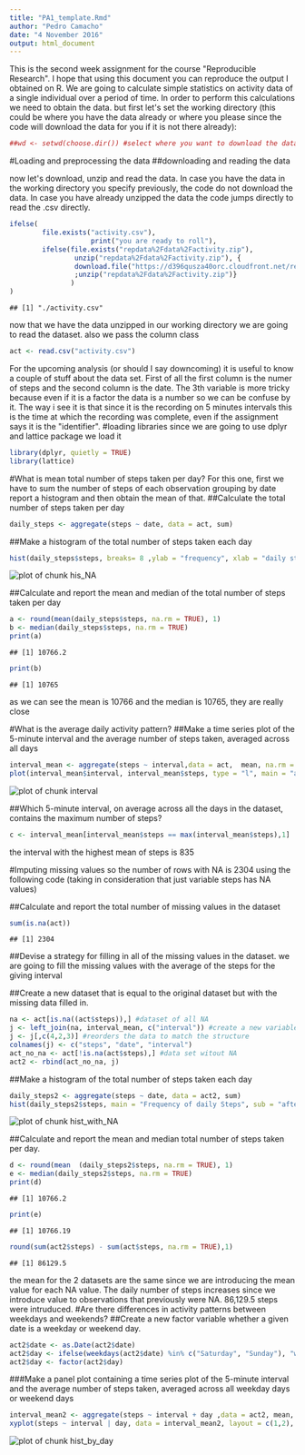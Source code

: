 ```yaml
---
title: "PA1_template.Rmd"
author: "Pedro Camacho"
date: "4 November 2016"
output: html_document
---
```

This is the second week assignment for the course "Reproducible Research". I hope that using this document you can reproduce the output I obtained on R. We are going to calculate simple statistics on activity data of a single individual over a period of time. In order to perform this calculations we need to obtain the data. but first let's set the working directory (this could be where you have the data already or where you please since the code will download the data for you if it is not there already):

```r
##wd <- setwd(choose.dir()) #select where you want to download the data, or where you have the data already
```
#Loading and preprocessing the data
##downloading and reading the data

now let's download, unzip and read the data. In case you have the data in the working directory you specify previously, the code do not download the data. In case you have already unzipped the data the code jumps directly to read the .csv directly. 


```r
ifelse(
        file.exists("activity.csv"),
                    print("you are ready to roll"),
        ifelse(file.exists("repdata%2Fdata%2Factivity.zip"),
                unzip("repdata%2Fdata%2Factivity.zip"), {
                download.file("https://d396qusza40orc.cloudfront.net/repdata%2Fdata%2Factivity.zip", destfile = "./repdata%2Fdata%2Factivity.zip")
                ;unzip("repdata%2Fdata%2Factivity.zip")}
               )
)
```

```
## [1] "./activity.csv"
```
now that we have the data unzipped in our working directory we are going to read the dataset. also we pass the column class

```r
act <- read.csv("activity.csv")
```
For the upcoming analysis (or should I say downcoming) it is useful to know a couple of stuff about the data set. First of all the first column is the numer of steps and the second column is the date. The 3th variable is more tricky because even if it is a factor the data is a number so we can be confuse by it. The way i see it is that since it is the recording on 5 minutes intervals this is the time at which the recording was complete, even if the assignment says it is the "identifier". 
#loading libraries
since we are going to use dplyr and lattice package we load it

```r
library(dplyr, quietly = TRUE)
library(lattice)
```

#What is mean total number of steps taken per day?
For this one, first we have to sum the number of steps of each observation grouping by date report a histogram and then obtain the mean of that.
##Calculate the total number of steps taken per day

```r
daily_steps <- aggregate(steps ~ date, data = act, sum) 
```

##Make a histogram of the total number of steps taken each day

```r
hist(daily_steps$steps, breaks= 8 ,ylab = "frequency", xlab = "daily steps taken", main = "distribution of the steps taken daily in 61 days", col = "lightblue" )
```

![plot of chunk his_NA](figure/his_NA-1.png)

##Calculate and report the mean and median of the total number of steps taken per day

```r
a <- round(mean(daily_steps$steps, na.rm = TRUE), 1)
b <- median(daily_steps$steps, na.rm = TRUE)
print(a)
```

```
## [1] 10766.2
```

```r
print(b)
```

```
## [1] 10765
```
as we can see the mean is 10766 and the median is 10765, they are really close

#What is the average daily activity pattern?
##Make a time series plot of the 5-minute interval and the average number of steps taken, averaged across all days

```r
interval_mean <- aggregate(steps ~ interval,data = act,  mean, na.rm = TRUE)
plot(interval_mean$interval, interval_mean$steps, type = "l", main = "activity thoughout the day", xlab= "time of day", ylab= "number of steps", col = "green")
```

![plot of chunk interval](figure/interval-1.png)

##Which 5-minute interval, on average across all the days in the dataset, contains the maximum number of steps?

```r
c <- interval_mean[interval_mean$steps == max(interval_mean$steps),1]
```
the interval with the highest mean of steps is 835

#Imputing missing values
so the number of rows with NA is 2304 using the following code (taking in consideration that just variable steps has NA values)

##Calculate and report the total number of missing values in the dataset

```r
sum(is.na(act))
```

```
## [1] 2304
```

##Devise a strategy for filling in all of the missing values in the dataset.
we are going to fill the missing values with the average of the steps for the giving interval

##Create a new dataset that is equal to the original dataset but with the missing data filled in.

```r
na <- act[is.na((act$steps)),] #dataset of all NA
j <- left_join(na, interval_mean, c("interval")) #create a new variable with the mean for each row interval
j <- j[,c(4,2,3)] #reorders the data to match the structure
colnames(j) <- c("steps", "date", "interval")
act_no_na <- act[!is.na(act$steps),] #data set witout NA
act2 <- rbind(act_no_na, j)
```

##Make a histogram of the total number of steps taken each day 

```r
daily_steps2 <- aggregate(steps ~ date, data = act2, sum)
hist(daily_steps2$steps, main = "Frequency of daily Steps", sub = "after replacing NA with interval mean", xlab = "number of steps", breaks = 8, col = "lightblue")
```

![plot of chunk hist_with_NA](figure/hist_with_NA-1.png)

##Calculate and report the mean and median total number of steps taken per day.

```r
d <- round(mean  (daily_steps2$steps, na.rm = TRUE), 1)
e <- median(daily_steps2$steps, na.rm = TRUE)
print(d)
```

```
## [1] 10766.2
```

```r
print(e)
```

```
## [1] 10766.19
```

```r
round(sum(act2$steps) - sum(act$steps, na.rm = TRUE),1)
```

```
## [1] 86129.5
```

the mean for the 2 datasets are the same since we are introducing the mean value for each NA value. The daily number of steps increases since we introduce value to observations that previously were NA.  86,129.5 steps were intruduced.
#Are there differences in activity patterns between weekdays and weekends?
##Create a new factor variable whether a given date is a weekday or weekend day.

```r
act2$date <- as.Date(act2$date)
act2$day <- ifelse(weekdays(act2$date) %in% c("Saturday", "Sunday"), "weekend", "weekday")
act2$day <- factor(act2$day)
```
###Make a panel plot containing a time series plot of the 5-minute interval and the average number of steps taken, averaged across all weekday days or weekend days

```r
interval_mean2 <- aggregate(steps ~ interval + day ,data = act2, mean, na.rm = TRUE)
xyplot(steps ~ interval | day, data = interval_mean2, layout = c(1,2), ylab = "Number of steps", xlab = "Interval", type = "l")
```

![plot of chunk hist_by_day](figure/hist_by_day-1.png)
